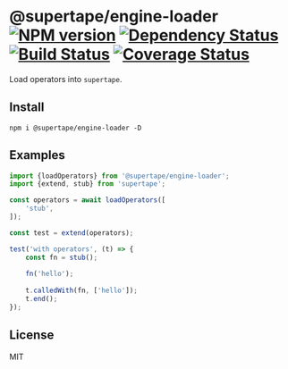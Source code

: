 # @supertape/engine-loader [![NPM version][NPMIMGURL]][NPMURL] [![Dependency Status][DependencyStatusIMGURL]][DependencyStatusURL] [![Build Status][BuildStatusIMGURL]][BuildStatusURL] [![Coverage Status][CoverageIMGURL]][CoverageURL]

[NPMIMGURL]: https://img.shields.io/npm/v/supertape.svg?style=flat&longCache=true
[BuildStatusIMGURL]: https://img.shields.io/travis/coderaiser/supertape/master.svg?style=flat&longCache=true
[DependencyStatusIMGURL]: https://img.shields.io/david/coderaiser/supertape.svg?style=flat&longCache=true
[NPMURL]: https://npmjs.org/package/supertape "npm"
[BuildStatusURL]: https://travis-ci.org/coderaiser/supertape "Build Status"
[DependencyStatusURL]: https://david-dm.org/coderaiser/supertape "Dependency Status"
[CoverageURL]: https://coveralls.io/github/coderaiser/supertape?branch=master
[CoverageIMGURL]: https://coveralls.io/repos/coderaiser/supertape/badge.svg?branch=master&service=github

Load operators into `supertape`.

## Install

```
npm i @supertape/engine-loader -D
```

## Examples

```js
import {loadOperators} from '@supertape/engine-loader';
import {extend, stub} from 'supertape';

const operators = await loadOperators([
    'stub',
]);

const test = extend(operators);

test('with operators', (t) => {
    const fn = stub();
    
    fn('hello');
    
    t.calledWith(fn, ['hello']);
    t.end();
});
```

## License

MIT
